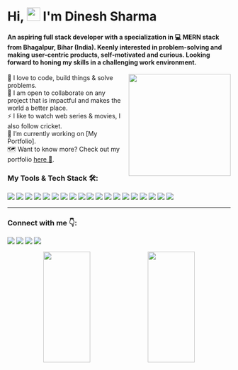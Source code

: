 <h1 align="left">Hi, <img src="![image](https://user-images.githubusercontent.com/93374756/164608809-16188d20-f72d-4026-a708-e25bbd8fbf12.png)
" width="30px"> I'm Dinesh Sharma</h1>

<h4 align="left">An aspiring full stack developer with a specialization in 💻 MERN stack from Bhagalpur, Bihar (India). Keenly interested in problem-solving and making user-centric products, self-motivated and curious. Looking forward to honing my skills in a challenging work environment.</h4>
<img align='right' src="https://c.tenor.com/aD7y5Tg9BzwAAAAC/web-design-modern-web-gif.gif" width="230">


<p align="left">
  🌱 I love to code, build things & solve problems. <br/>
   🤝 I am open to collaborate on any project that is impactful and makes the world a better place. <br/>
   ⚡ I like to watch web series & movies, I also follow cricket.<br/>
   🔭 I’m currently working on [My Portfolio].<br/>
  🗺️ Want to know more? Check out my portfolio <a href="https://dineshsharma.netlify.app/"> here 🔗</a>. <br/>
</p>

<h3 align="left">My Tools & Tech Stack 🛠️:</h3>
<p align="left">

  
  <img src = "https://img.shields.io/badge/-HTML5-E34F26?style=flat&logo=html5&logoColor=white"> <img src = "https://img.shields.io/badge/-CSS3-1572B6?style=flat&logo=css3&logoColor=white"> <img src="https://img.shields.io/badge/-JavaScript-eed718?style=flat&logo=javascript&logoColor=ffffff"> <img src="https://img.shields.io/badge/-React-000000?style=flat&logo=react&logoColor=00c8ff"> <img src="https://img.shields.io/badge/-Redux-764abc?style=flat&logo=redux&logoColor=white"> <img src="https://img.shields.io/badge/-Bootstrap-563D7C?style=flat&logo=bootstrap&logoColor=white"> <img src="https://img.shields.io/badge/Material--UI-0081CB?logo=material-ui&logoColor=white"> <img src="https://img.shields.io/badge/styled--components-DB7093?style=flat&logo=styled-components&logoColor=white"> <img src="https://img.shields.io/badge/-MongoDB-4DB33D?style=flat&logo=mongodb&logoColor=FFFFFF"> <img src="https://img.shields.io/badge/redis-CC0000.svg?style=flat&logo=redis&logoColor=white"> <img src="https://img.shields.io/badge/-Node.js-3C873A?style=flat&logo=Node.js&logoColor=white"> <img src="https://img.shields.io/badge/Express.js-000000?style=flat&logo=express&logoColor=white"> <img src="https://img.shields.io/badge/Postman-FF6C37?style=flat&logo=Postman&logoColor=white"> <img src="https://img.shields.io/badge/npm-CB3837?style=flat&logo=npm&logoColor=white"> <img src="http://img.shields.io/badge/-Git-F1502F?style=flat&logo=git&logoColor=FFFFFF"> <img src="http://img.shields.io/badge/-Github-000000?style=flat&logo=github&logoColor=FFFFFF"> <img src="https://img.shields.io/badge/Netlify-00C7B7?style=flat&logo=netlify&logoColor=white"> <img src="https://img.shields.io/badge/Heroku-430098?style=flat&logo=heroku&logoColor=white"> <img src="http://img.shields.io/badge/-VS%20Code-007ACC?style=flat&logo=visual%20studio%20code&logoColor=white"> </p>

---




  <h3 align="left">Connect with me 👇:</h3>

  <p align="left">
    <a href="mailto:dinoweblog@gmail.com"><img src="https://img.shields.io/badge/-GMAIL-D14836?style=for-the-badge&logo=gmail&logoColor=white"></a> 
    <a href="https://in.linkedin.com/in/dino-web"><img src="https://img.shields.io/badge/-LINKEDIN-0077B5?style=for-the-badge&logo=linkedin&logoColor=white"></a>
    <a href="https://twitter.com/imD1nesh"><img src="https://img.shields.io/badge/-Twitter-1DA1F2?style=for-the-badge&logo=Twitter&logoColor=white"></a>
    <a target="_blank" href="https://dineshsharma.netlify.app"> <img src="https://img.shields.io/badge/-Portfolio-FFCC1D?style=for-the-badge&logo=Apostrophe&logoColor=white"></a>

</p>

<!-- <p align="left">
  Show ❤️ by starring repositories you find useful.
  <br />
  Also, you can ⭐ or fork the repositories if you want to add a new feature or improve them.
  <br/>
  <br/>
</p> -->
<!-- <p align="left"> <img src="https://komarev.com/ghpvc/?username=dinoweblog-github-username&color=8e8cd8" alt="dinoweblog" /> </p> -->


<p align="center"  height= "300px"> 
   <img height= "250px" width ="46%" src="https://github-readme-stats.vercel.app/api/top-langs/?username=dinoweblog&theme=react&layout=compact" />
   <img height= "250px" width ="46%" src="https://github-readme-stats.vercel.app/api?username=dinoweblog&theme=react&show_icons=true&include_all_commits=true"/>
       
 </p>
